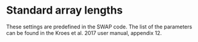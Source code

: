# Standard array lengths

These settings are predefined in the SWAP code. The list of the parameters can be found in the Kroes et al. 2017 user manual, appendix 12.
